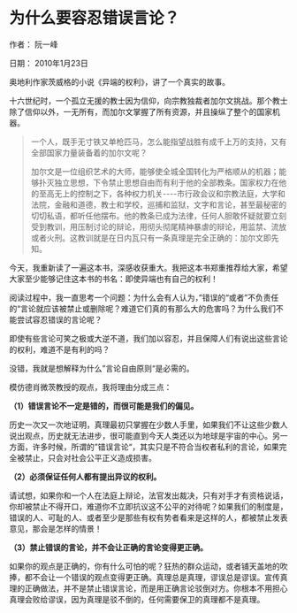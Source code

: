 # 为什么要容忍错误言论？

作者： 阮一峰

日期： 2010年1月23日

奥地利作家茨威格的小说《异端的权利》，讲了一个真实的故事。

十六世纪时，一个孤立无援的教士因为信仰，向宗教独裁者加尔文挑战。那个教士除了信仰以外，一无所有，而加尔文掌握了所有资源，并且操纵了整个的国家机器。

> 一个人，既手无寸铁又单枪匹马，怎么能指望战胜有成千上万的支持，又有全部国家力量装备着的加尔文呢？
>
> 加尔文是一位组织艺术的大师，能够使全城全国转化为严格顺从的机器；能够扑灭独立思想，下令禁止思想自由而有利于他的全部教条。国家权力在他的至高无上的控制之下，各种权力机关----市行政会议和宗教法庭，大学和法院，金融和道德，教士和学校，巡捕和监狱，文字和言论，甚至最秘密的切切私语，都听任他摆布。他的教条已成为法律，任何人胆敢怀疑就要立刻受到教训，用压制讨论的辩论，用彻头彻尾精神暴虐的辩论，用监禁、流放或者火刑。这教训就是在日内瓦只有一条真理是完全正确的：加尔文即先知。

今天，我重新读了一遍这本书，深感收获重大。我把这本书郑重推荐给大家，希望大家至少能够记住这本书的书名：即使异端也有自己的权利！

阅读过程中，我一直思考一个问题：为什么会有人认为，”错误的“或者”不负责任的“言论就应该被禁止或删除呢？难道它们真的有那么大的危害吗？为什么我们不能尝试容忍错误的言论呢？

即使有些言论可笑之极或大逆不道，我们加以容忍，并且保障人们有说出这些言论的权利，难道不是有利的吗？

没错，我就是想解释为什么”言论自由原则“是必需的。

模仿德肖微茨教授的观点，我将理由分成三点：

**（1）错误言论不一定是错的，而很可能是我们的偏见。**

历史一次又一次地证明，真理最初只掌握在少数人手里，如果我们不让这些少数人说出观点，历史就无法进步，很可能直到今天人类还以为地球是宇宙的中心。另一方面，许多时候，所谓的”错误言论“，其实只是不符合当权者私利的言论，如果完全被禁止，只会对社会公平正义造成损害。

**（2）必须保证任何人都有提出异议的权利。**

请试想，如果你和一个人在法庭上辩论，法官发出裁决，只有对手才有资格说话，你却被禁止不得开口，难道你不立即抗议这不公平的对待呢？如果我们的制度是，错误的人、可耻的人、或者至少是那些有权有势者看来是这样的人，都被禁止发表意见，那会是怎样的情景！

**（3）禁止错误的言论，并不会让正确的言论变得更正确。**

如果你的观点是正确的，你有什么可怕的呢？狂热的群众运动，或者铺天盖地的吹捧，都不会让一个错误的观点变得更正确。真理总是真理，谬误总是谬误。宣传真理的正确做法，并不是禁止错误言论，而是用正确言论驳倒对方。你根本不用担心真理会败给谬误，因为真理是驳不倒的，任何需要保卫的真理都不是真理。